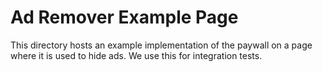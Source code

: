 # Ad Remover Example Page
This directory hosts an example implementation of the paywall on a page where it is used to hide ads. We use this for integration tests.
